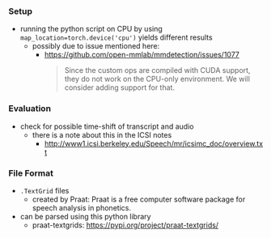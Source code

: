 ### Setup

- running the python script on CPU by using `map_location=torch.device('cpu')` yields different results
  - possibly due to issue mentioned here:
    - https://github.com/open-mmlab/mmdetection/issues/1077
      > Since the custom ops are compiled with CUDA support, they do not work on the CPU-only environment. We will consider adding support for that.

### Evaluation

- check for possible time-shift of transcript and audio
  - there is a note about this in the ICSI notes
    - http://www1.icsi.berkeley.edu/Speech/mr/icsimc_doc/overview.txt

### File Format

- `.TextGrid` files
  - created by Praat: Praat is a free computer software package for speech analysis in phonetics.
- can be parsed using this python library
  - praat-textgrids: https://pypi.org/project/praat-textgrids/
